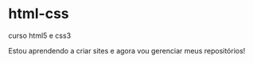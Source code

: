 # html-css
 curso html5 e css3 

Estou aprendendo a criar sites e agora vou gerenciar meus repositórios!
